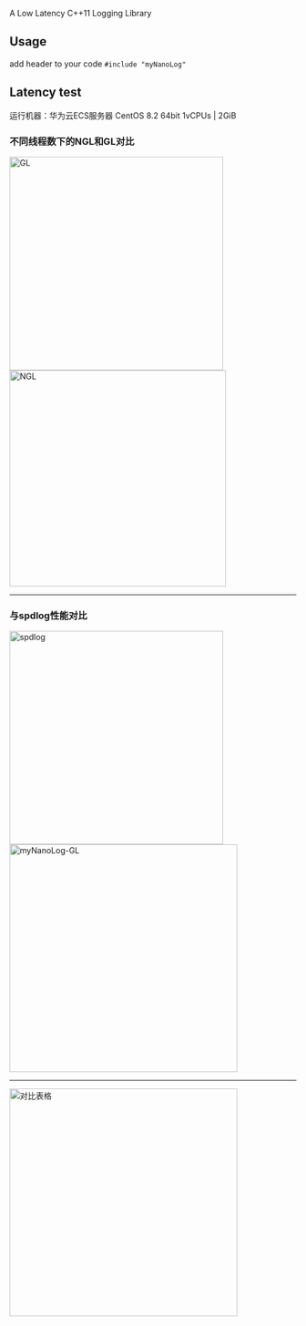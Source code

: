 A Low Latency C++11 Logging Library

## Usage

add header to your code `#include "myNanoLog"`

## Latency test

运行机器：华为云ECS服务器 CentOS 8.2 64bit 1vCPUs | 2GiB

### 不同线程数下的NGL和GL对比

<img src="https://blog-1301883815.cos.ap-nanjing.myqcloud.com/img/1667320716614.png" alt="GL" width=375 /><img src="https://blog-1301883815.cos.ap-nanjing.myqcloud.com/img/1667320799329.png" alt="NGL" width=380 />

---

### 与spdlog性能对比

<img src="https://blog-1301883815.cos.ap-nanjing.myqcloud.com/img/image-20221103001010136.png" alt="spdlog" width=375 /><img src="https://blog-1301883815.cos.ap-nanjing.myqcloud.com/img/image-20221103001035224.png" alt="myNanoLog-GL" width=400 />

---

<img src="https://blog-1301883815.cos.ap-nanjing.myqcloud.com/img/image-20221103001154407.png" alt="对比表格" width=400 />